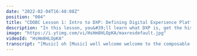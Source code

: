 ```yaml
---
date: "2022-02-04T16:48:08Z"
position: "004"
title: "CDOBC Lesson 1: Intro to DXP: Defining Digital Experience Platform"
description: "In this lesson, you&#39;ll learn what DXP is, get the history behind how we got to where we are today, what being truly composable means and the basic terminology of composable DXP.  \n\nTo watch the entire lesson, please visit:  \n\n[https://www.headlesscreator.com/course/composable-dxp-with-uniform-bootcamp](https://www.headlesscreator.com/course/composable-dxp-with-uniform-bootcamp)"
image: "https://i.ytimg.com/vi/HsHm8HLOpKA/maxresdefault.jpg"
videoId: "HsHm8HLOpKA"
transcript: "[Music] oh [Music] well welcome welcome to the composable dxp with uniform bootcamp course i am marcela lewin the headless creator as always right there get a hold of me marcelo at headlesscreator.com in today's lesson the very first lesson of this bootcamp introduction to dxp we're gonna define the digital experience platform and you can find this um lesson on demand later under the foundation section of this boot camp and we're going to talk about dxp what it is the history behind it what what does it mean to be truly composable and we're going to cover basic terminology but before we get started you know how this works i'm going to tell you real quick about headlesscreator.com go get your free account get in your free account you'll have access to this lesson on demand but then you'll have access to the entire course and you can see we have a bunch of lessons coming up many of them and on top of that you'll have access to the content modeling weekly the discover headless tech a bunch of headless cms courses another boot camp focus on personalization a lot of stuff so get your free account uh it won't hurt and you're gonna learn a lot of stuff all right and you just go to headlesscreator.com and click on sign up having said that you know how this works for those of you that attend every week i'm going to restart the intro because the intro won't have any um or i'm sorry i'm going to restart the intro because the on-demand version won't have any marketing whatsoever so i will see you in just 10 seconds [Music] well welcome welcome to the composable dxp with uniform boot camp course lesson number one intro to dxp defining the digital experience platform presented by tim bennex he's the principal developer advocate at uniform if you want to learn more about him just watch the interview in the introduction section of this course on com headlesscreator.com right let's bring on tim hello welcome i'm gonna let you get started if any of you have any questions you have a comment put him in there and we'll ask him otherwise tim it's all yours all righty then thank you for that lovely intro marcelo um let's get this going so we're talking about dxp today so an intro to dxp and we're going to be trying to define the digital experience platform and as marcelo said this is part of a boot camp and this is lesson number one so bear with me while we go through this and then i would love it if you enjoy this content feel free to look at all the rest okay let's get this going and let's get started by having a look at what gartner has to say about the dxp because gartner is one of them the huge players to help us to define our space basically and so they say a digital experience platform is an integrated set of core technologies that support composition management delivery and optimization of contextualized digital experiences phew that says a lot and they actually scope it extremely wide here and that actually makes it very interesting but also you can really interpret it in different ways and dxps can be huge or they can be very very small right if it's my personal website i have a couple of things that have um you know a compositional like thing where i have different technical things together that is my kind of my experience as a digital person but you can also have a look at let's say amazon or google that have huge ones and so if you step away a little bit from this relatively complicated sentence how i generally explain it is that a dxp is the digital output of you as a brand so it's you as a person or you as i am a brand and i need something digital and everything that that touches is part of your dxp and so if you have a look at the next slide here and basically there's a bunch of technical things that together form this platform and so it's not just your cms it's also things like commerce or search or your front end or your analytics or your digital asset management or many many more things that you might use maybe you have an address book finder or you have a wish listing system or many many systems that work together to do what you need as your brand in a digital space that's what's in there right but what a lot of people don't actually consider or think about is that it's not only technical things that make your digital endeavor successful you also have the practitioner side and by practitioner i mean people who can be maybe the developers or the content editors or the marketers and of course we have the end user that you can even see in bold here and so it's not just the end user and it's not just the technical things that we have on our previous slide it's actually a combination of all these things and what we've learned over the years if the team that is working in this digital space with your for your brand is happy the technology is good you work together and then the path to success is open you just have to walk it and so there's not as many roadblocks than if that all works but does it not all the time and this is part of this boot camp where you'll learn where where i work at uniform here you go where we help with that but not for this lesson so let's talk a little bit about um the history that is surrounding this dxp because it wasn't always a thing it's been around for a while but when we started all this we have something like that forester which is some similar group to gartner they call this the web cms and you can see that the practitioner side is actually only web cms and then the technical side is everything else from administration to localize or globalization things to templates and components how everything works it's fully technical and it's basically on premises hosted so you can see it as i have a server in my basement with an internet connection and that's where my website lives i'm just connected to the internet and you can visit my computer and see the website and also back in the day when this came up there were of course companies that made this kind of software and so you could license it and then install that stuff on your computer or on something in a server firm somewhere if that already existed and so this is very static it's completely technology driven and i think maybe when i got started about 15 years ago this was still there but it was kind of dying so i'm just too young to have really used this and then when we continue something shifted right we went to something we call the experience cms where practitioners just wanted to do more more more more and more so the software kind of changed from you have to do everything in code and you have to click everything together and know everything too much more this software gives you what you see is what you get and we will combine things like content and commerce and we will help you with your marketing and optimization and testing and personalization and generally these systems were also hosted but they were managed hosting and so when things like rackspace came up and other like server farm-related companies this is where these systems would live and they would be managed by other people for you so you would actually pay them a license to host it and there's still lots of crossover between web cms and this experience cms where certain things were working on premise others were managed so it's kind of a mix here and um we're talking 2012 2013 and then it's where headless cmss or headless systems came up and this is probably 2015 2016 like when contentful got started there were some early players there and this is a very different world right where it's fully technical again you do have a user interface to get this content there but nothing more what comes out is actually a rest apis like json or maybe we had xml right and we have to use xslt to do some stuff back in the day or we had graphql a little bit more recent and so this is quite different where companies said okay our output is going to be structure data and we're going to give you an sdk for your mobile device or for your programming language in this case i wrote down javascript but it could also be a php sdk or whatever to actually query our system and build something with it and these systems are generally cloud native as well and we know of some that are still around where if you want to set up a new environment for your cms that they actually have to do some work so it's a little bit managed but then in the cloud it's not scaffolding itself but it's all technical right and there's you see now that lots of these headless cmss are like okay we need to do something to make the developers and the content editors both happy so we'll make you like a really good preview or some small things like that that slowly come on top and then we actually this happened and this is not what lots of people anticipated and so basically the experienced cms vendors that were building this suite with everything in it they just kind of decided to re-brand themselves to we are a digital experience platform because we have everything already and let's just add a bit of headless on top of it right and this is started to happen around 2018 2019 and there's lots of players in this field that finally are like okay but we are not just a headless cms we are a cms with many more things and we are actually already a full platform a suite and let's add a bit of headless connectivity we might not get a full api coverage of everything we do but kind of so you can build a website but we can still feel like what you see is what you get so you have all these kind of hybrid systems coming up and so we just spent about 20 years in a very short time so if you have any questions or maybe you have some relevant um experience feel free to share because i'd love to hear your experiences in this field so now let's have a look at where we are today and how what we see happening so within this around headless cms to this dxp rebrand of experience cms we started to see things like this right so this is that sweet um so in this slide you can see this is basically like um yeah thank you marcelo if you can maybe put my um video yeah there we go so we can see so there's the suite everything is connected in one box and you can see there's actually little locks there so they're all connected and then over time and we're talking a few years back now is that okay you can keep your system but us front-end developers we just want our own front-end we don't want fender lock-in we don't want road map control we want to build our own front-ends because we're better at that because if you can imagine if you are a fender that builds everything you cannot excel at everything you can be decent but not super super super awesome and these front enders they needed that and so with this the full stack developer came along as well because we needed apis on top of that suite we needed our own hosting in the cloud and then figuring out how this all worked and then this is much closer where only the cms remains and then everything else is basically just bolted on the way we want it and you can probably imagine that suite is no longer that important anymore because when you looked at the suite before that there was the cms was kind of the base right and everything was built on top but now you can see it's actually a puzzle piece farther away and so let's talk about right now or yesterday or tomorrow where are we so real quick on that so basically at the end of the day the the where we are today or where we're trying to get to finally is to have every piece everything be completely uh composable right um whereas um the cms is just like you said just another piece there's no more sweets um and i'm sure you're gonna talk about why um the positives and negatives of swedes and stuff so we're not gonna get into that right right yeah right now but but that's the that's where we're trying to get at right it's not having a suite that has everything and you you can add a couple of pieces where everything becomes truly composable like like uh bricks like um lego pieces we're showing legos now right right exactly and that's the bit of the interesting thing because if you look at these suites they are also a dxp right if you because suites probably fit for a lot of people we'll talk about that in a sec the differences and stuff and so"
---
```


